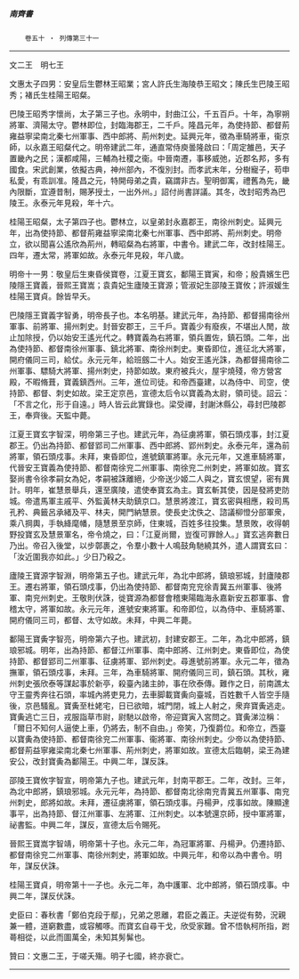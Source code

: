 

##### 南齊書
　　`卷五十 ‧ 列傳第三十一`

* * *

文二王　明七王

文惠太子四男：安皇后生鬱林王昭業；宮人許氏生海陵恭王昭文；陳氏生巴陵王昭秀；褚氏生桂陽王昭粲。

巴陵王昭秀字懷尚，太子第三子也。永明中，封曲江公，千五百戶。十年，為寧朔將軍、濟陽太守。鬱林即位，封臨海郡王，二千戶。隆昌元年，為使持節、都督荊雍益寧梁南北秦七州軍事、西中郎將、荊州刺史。延興元年，徵為車騎將車，衞京師，以永嘉王昭粲代之。明帝建武二年，通直常侍庾曇隆啟曰：「周定雒邑，天子置畿內之民；漢都咸陽，三輔為社稷之衞。中晉南遷，事移威弛，近郡名邦，多有國食。宋武創業，依擬古典，神州部內，不復別封。而孝武末年，分樹寵子，苟申私愛，有乖訓准。隆昌之元，特開母弟之貴，竊謂非古。聖明御㝢，禮舊為先，畿內限斷，宜遵昔制，賜茅授土，一出外州。」詔付尚書詳議。其冬，改封昭秀為巴陵王。永泰元年見殺，年十六。

桂陽王昭粲，太子第四子也。鬱林立，以皇弟封永嘉郡王，南徐州刺史。延興元年，出為使持節、都督荊雍益寧梁南北秦七州軍事、西中郎將、荊州刺史。明帝立，欲以聞喜公遙欣為荊州，轉昭粲為右將軍，中書令。建武二年，改封桂陽王。四年，遷太常，將軍如故。永泰元年見殺，年八歲。

明帝十一男：敬皇后生東昏侯寶卷，江夏王寶玄，鄱陽王寶寅，和帝；殷貴嬪生巴陵隱王寶義，晉熙王寶嵩；袁貴妃生廬陵王寶源；管淑妃生邵陵王寶攸；許淑媛生桂陽王寶貞。餘皆早夭。

巴陵隱王寶義字智勇，明帝長子也。本名明基。建武元年，為持節、都督揚南徐州軍事、前將軍、揚州刺史。封晉安郡王，三千戶。寶義少有廢疾，不堪出人閒，故止加除授，仍以始安王遙光代之。轉寶義為右將軍，領兵置佐，鎮石頭。二年，出為使持節、都督南徐州軍事、鎮北將軍、南徐州刺史。東昏即位，進征北大將軍，開府儀同三司，給仗。永元元年，給班劔二十人。始安王遙光誅，為都督揚南徐二州軍事、驃騎大將軍、揚州刺史，持節如故。東府被兵火，屋宇燒殘，帝方營宮殿，不暇脩葺，寶義鎮西州。三年，進位司徒。和帝西臺建，以為侍中、司空，使持節、都督、刺史如故。梁王定京邑，宣德太后令以寶義為太尉，領司徒。詔云：「不言之化，形于自遠。」時人皆云此實錄也。梁受禪，封謝沐縣公，尋封巴陵郡王，奉齊後。天監中薨。

江夏王寶玄字智深，明帝第三子也。建武元年，為征虜將軍，領石頭戍事，封江夏郡王。仍出為持節、都督郢司二州軍事、西中郎將、郢州刺史。永泰元年，還為前將軍，領石頭戍事。未拜，東昏即位，進號鎮軍將軍。永元元年，又進車騎將軍，代晉安王寶義為使持節、都督南徐兖二州軍事、南徐兖二州刺史，將軍如故。寶玄娶尚書令徐孝嗣女為妃，孝嗣被誅離絕，少帝送少姬二人與之，寶玄恨望，密有異計。明年，崔慧景舉兵，還至廣陵，遣使奉寶玄為主。寶玄斬其使，因是發將吏防城。帝遣馬軍主戚平、外監黃林夫助鎮京口。慧景將渡江，寶玄密與相應，殺司馬孔矜、典籤呂承緒及平、林夫，開門納慧景。使長史沈佚之、諮議柳憕分部軍衆，乘八掆輿，手執絳麾幡，隨慧景至京師，住東城，百姓多往投集。慧景敗，收得朝野投寶玄及慧景軍名，帝令燒之，曰：「江夏尚爾，豈復可罪餘人。」寶玄逃奔數日乃出。帝召入後堂，以步鄣裹之，令羣小數十人鳴鼓角馳繞其外，遣人謂寶玄曰：「汝近圍我亦如此。」少日乃殺之。

廬陵王寶源字智淵，明帝第五子也。建武元年，為北中郎將，鎮琅邪城，封廬陵郡王。遷右將軍，領石頭戍事，仍出為使持節、都督南兖兖徐青冀五州軍事、後將軍、南兖州刺史。王敬則伏誅，徙寶源為都督會稽東陽臨海永嘉新安五郡軍事、會稽太守，將軍如故。永元元年，進號安東將軍。和帝即位，以為侍中、車騎將軍、開府儀同三司，都督、太守如故。未拜，中興二年薨。

鄱陽王寶夤字智亮，明帝第六子也。建武初，封建安郡王。二年，為北中郎將，鎮琅邪城。明年，出為持節、都督江州軍事、南中郎將、江州刺史。東昏即位，為使持節、都督郢司二州軍事、征虜將軍、郢州刺史。尋進號前將軍。永元二年，徵為撫軍，領石頭戍事，未拜。三年，為車騎將軍、開府儀同三司，鎮石頭。其秋，雍州刺史張欣泰等謀起事於新亭，殺臺內諸主帥，事在欣泰傳。難作之日，前南譙太守王靈秀奔往石頭，率城內將吏見力，去車脚載寶夤向臺城，百姓數千人皆空手隨後，京邑騷亂。寶夤至杜姥宅，日已欲暗，城門閉，城上人射之，衆弃寶夤逃走。寶夤逃亡三日，戎服詣草市尉，尉馳以啟帝，帝迎寶寅入宮問之。寶夤涕泣稱：「爾日不知何人逼使上車，仍將去，制不自由。」帝笑，乃復爵位。和帝立，西臺以寶夤為使持節、都督南徐兖二州軍事、衞將軍、南徐州刺史。少帝以為使持節、都督荊益寧雍梁南北秦七州軍事、荊州刺史，將軍如故。宣德太后臨朝，梁王為建安公，改封寶夤為鄱陽王。中興二年，謀反誅。

邵陵王寶攸字智宣，明帝第九子也。建武元年，封南平郡王。二年，改封。三年，為北中郎將，鎮琅邪城。永元元年，為持節、都督南北徐南兖青冀五州軍事、南兖州刺史，郎將如故。未拜，遷征虜將軍，領石頭戍事。丹楊尹，戍事如故。陳顯達事平，出為持節、督江州軍事、左將軍、江州刺史。以本號還京師，授中軍將軍，祕書監。中興二年，謀反，宣德太后令賜死。

晉熙王寶嵩字智靖，明帝第十子也。永元二年，為冠軍將軍、丹楊尹。仍遷持節、都督南徐兖二州軍事、南徐州刺史，將軍如故。中興元年，和帝以為中書令。明年，謀反伏誅。

桂陽王寶貞，明帝第十一子也。永元二年，為中護軍、北中郎將，領石頭戍事。中興二年，謀反伏誅。

史臣曰：春秋書「鄭伯克段于鄢」，兄弟之恩離，君臣之義正。夫逆從有勢，況親兼一體，道窮數盡，或容觸啄。而寶玄自尋干戈，欣受家難。曾不悟執柯所指，跗蕚相從，以此而圖萬全，未知其髣髴也。

贊曰：文惠二王，于嗟夭殤。明子七國，終亦衰亡。

* * *

